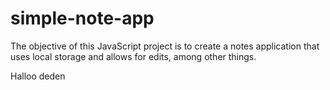 # simple-note-app
The objective of this JavaScript project is to create a notes application that uses local storage 
and allows for edits, among other things.  

Halloo deden



